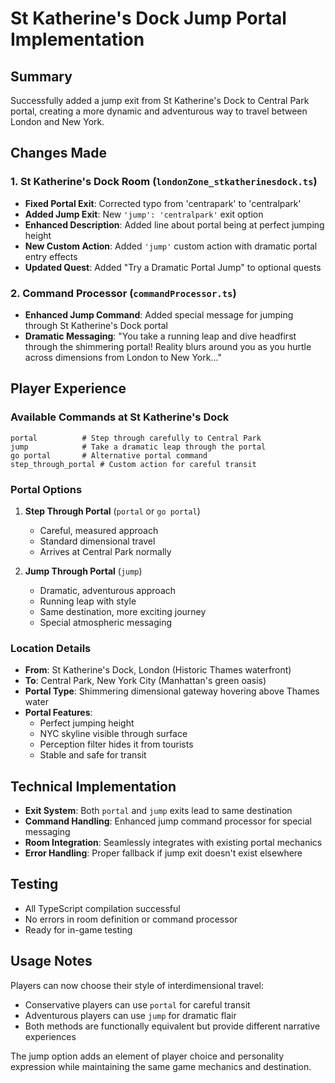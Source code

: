 # St Katherine's Dock Jump Portal Implementation

## Summary
Successfully added a jump exit from St Katherine's Dock to Central Park portal, creating a more dynamic and adventurous way to travel between London and New York.

## Changes Made

### 1. St Katherine's Dock Room (`londonZone_stkatherinesdock.ts`)
- **Fixed Portal Exit**: Corrected typo from 'centrapark' to 'centralpark'
- **Added Jump Exit**: New `'jump': 'centralpark'` exit option
- **Enhanced Description**: Added line about portal being at perfect jumping height
- **New Custom Action**: Added `'jump'` custom action with dramatic portal entry effects
- **Updated Quest**: Added "Try a Dramatic Portal Jump" to optional quests

### 2. Command Processor (`commandProcessor.ts`)
- **Enhanced Jump Command**: Added special message for jumping through St Katherine's Dock portal
- **Dramatic Messaging**: "You take a running leap and dive headfirst through the shimmering portal! Reality blurs around you as you hurtle across dimensions from London to New York..."

## Player Experience

### Available Commands at St Katherine's Dock
```
portal          # Step through carefully to Central Park
jump            # Take a dramatic leap through the portal
go portal       # Alternative portal command
step_through_portal # Custom action for careful transit
```

### Portal Options
1. **Step Through Portal** (`portal` or `go portal`)
   - Careful, measured approach
   - Standard dimensional travel
   - Arrives at Central Park normally

2. **Jump Through Portal** (`jump`)
   - Dramatic, adventurous approach
   - Running leap with style
   - Same destination, more exciting journey
   - Special atmospheric messaging

### Location Details
- **From**: St Katherine's Dock, London (Historic Thames waterfront)
- **To**: Central Park, New York City (Manhattan's green oasis)
- **Portal Type**: Shimmering dimensional gateway hovering above Thames water
- **Portal Features**: 
  - Perfect jumping height
  - NYC skyline visible through surface
  - Perception filter hides it from tourists
  - Stable and safe for transit

## Technical Implementation
- **Exit System**: Both `portal` and `jump` exits lead to same destination
- **Command Handling**: Enhanced jump command processor for special messaging
- **Room Integration**: Seamlessly integrates with existing portal mechanics
- **Error Handling**: Proper fallback if jump exit doesn't exist elsewhere

## Testing
- All TypeScript compilation successful
- No errors in room definition or command processor
- Ready for in-game testing

## Usage Notes
Players can now choose their style of interdimensional travel:
- Conservative players can use `portal` for careful transit
- Adventurous players can use `jump` for dramatic flair
- Both methods are functionally equivalent but provide different narrative experiences

The jump option adds an element of player choice and personality expression while maintaining the same game mechanics and destination.
